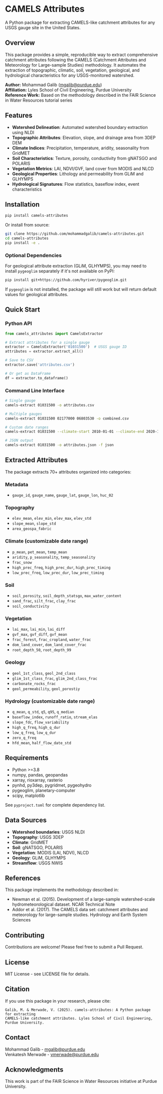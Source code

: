 # CAMELS Attributes

A Python package for extracting CAMELS-like catchment attributes for any USGS gauge site in the United States.

## Overview

This package provides a simple, reproducible way to extract comprehensive catchment attributes following the CAMELS (Catchment Attributes and Meteorology for Large-sample Studies) methodology. It automates the extraction of topographic, climatic, soil, vegetation, geological, and hydrological characteristics for any USGS-monitored watershed.

**Author:** Mohammad Galib (mgalib@purdue.edu)  
**Affiliation:** Lyles School of Civil Engineering, Purdue University  
**Reference Work:** Based on the methodology described in the FAIR Science in Water Resources tutorial series

## Features

- **Watershed Delineation**: Automated watershed boundary extraction using NLDI
- **Topographic Attributes**: Elevation, slope, and drainage area from 3DEP DEM
- **Climate Indices**: Precipitation, temperature, aridity, seasonality from GridMET
- **Soil Characteristics**: Texture, porosity, conductivity from gNATSGO and POLARIS
- **Vegetation Metrics**: LAI, NDVI/GVF, land cover from MODIS and NLCD
- **Geological Properties**: Lithology and permeability from GLiM and GLHYMPS
- **Hydrological Signatures**: Flow statistics, baseflow index, event characteristics

## Installation

```bash
pip install camels-attributes
```

Or install from source:

```bash
git clone https://github.com/mohammadgalib/camels-attributes.git
cd camels-attributes
pip install -e .
```

### Optional Dependencies

For geological attribute extraction (GLiM, GLHYMPS), you may need to install `pygeoglim` separately if it's not available on PyPI:

```bash
pip install git+https://github.com/hyriver/pygeoglim.git
```

If `pygeoglim` is not installed, the package will still work but will return default values for geological attributes.

## Quick Start

### Python API

```python
from camels_attributes import CamelsExtractor

# Extract attributes for a single gauge
extractor = CamelsExtractor('01031500')  # USGS gauge ID
attributes = extractor.extract_all()

# Save to CSV
extractor.save('attributes.csv')

# Or get as DataFrame
df = extractor.to_dataframe()
```

### Command Line Interface

```bash
# Single gauge
camels-extract 01031500 -o attributes.csv

# Multiple gauges
camels-extract 01031500 02177000 06803530 -o combined.csv

# Custom date ranges
camels-extract 01031500 --climate-start 2010-01-01 --climate-end 2020-12-31

# JSON output
camels-extract 01031500 -o attributes.json -f json
```

## Extracted Attributes

The package extracts 70+ attributes organized into categories:

### Metadata
- `gauge_id`, `gauge_name`, `gauge_lat`, `gauge_lon`, `huc_02`

### Topography
- `elev_mean`, `elev_min`, `elev_max`, `elev_std`
- `slope_mean`, `slope_std`
- `area_geospa_fabric`

### Climate (customizable date range)
- `p_mean`, `pet_mean`, `temp_mean`
- `aridity`, `p_seasonality`, `temp_seasonality`
- `frac_snow`
- `high_prec_freq`, `high_prec_dur`, `high_prec_timing`
- `low_prec_freq`, `low_prec_dur`, `low_prec_timing`

### Soil
- `soil_porosity`, `soil_depth_statsgo`, `max_water_content`
- `sand_frac`, `silt_frac`, `clay_frac`
- `soil_conductivity`

### Vegetation
- `lai_max`, `lai_min`, `lai_diff`
- `gvf_max`, `gvf_diff`, `gvf_mean`
- `frac_forest`, `frac_cropland`, `water_frac`
- `dom_land_cover`, `dom_land_cover_frac`
- `root_depth_50`, `root_depth_99`

### Geology
- `geol_1st_class`, `geol_2nd_class`
- `glim_1st_class_frac`, `glim_2nd_class_frac`
- `carbonate_rocks_frac`
- `geol_permeability`, `geol_porostiy`

### Hydrology (customizable date range)
- `q_mean`, `q_std`, `q5`, `q95`, `q_median`
- `baseflow_index`, `runoff_ratio`, `stream_elas`
- `slope_fdc`, `flow_variability`
- `high_q_freq`, `high_q_dur`
- `low_q_freq`, `low_q_dur`
- `zero_q_freq`
- `hfd_mean`, `half_flow_date_std`

## Requirements

- Python >=3.8
- numpy, pandas, geopandas
- xarray, rioxarray, rasterio
- pynhd, py3dep, pygridmet, pygeohydro
- pygeoglim, planetary-computer
- scipy, matplotlib

See `pyproject.toml` for complete dependency list.

## Data Sources

- **Watershed boundaries**: USGS NLDI
- **Topography**: USGS 3DEP
- **Climate**: GridMET
- **Soil**: gNATSGO, POLARIS
- **Vegetation**: MODIS (LAI, NDVI), NLCD
- **Geology**: GLiM, GLHYMPS
- **Streamflow**: USGS NWIS

## References

This package implements the methodology described in:

- Newman et al. (2015). Development of a large-sample watershed-scale hydrometeorological dataset. NCAR Technical Note
- Addor et al. (2017). The CAMELS data set: catchment attributes and meteorology for large-sample studies. Hydrology and Earth System Sciences

## Contributing

Contributions are welcome! Please feel free to submit a Pull Request.

## License

MIT License - see LICENSE file for details.

## Citation

If you use this package in your research, please cite:

```
Galib, M. & Merwade, V. (2025). camels-attributes: A Python package for extracting 
CAMELS-like catchment attributes. Lyles School of Civil Engineering, Purdue University.
```

## Contact

Mohammad Galib - mgalib@purdue.edu  
Venkatesh Merwade - vmerwade@purdue.edu

## Acknowledgments

This work is part of the FAIR Science in Water Resources initiative at Purdue University.
